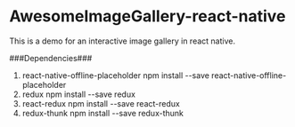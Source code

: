 # AwesomeImageGallery-react-native

This is a demo for an interactive image gallery in react native.

###Dependencies###
1. react-native-offline-placeholder
    npm install --save react-native-offline-placeholder
2. redux
    npm install --save redux
3. react-redux
    npm install --save react-redux
4. redux-thunk
    npm install --save redux-thunk

